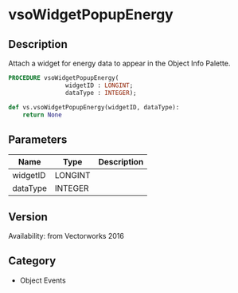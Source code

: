 # vsoWidgetPopupEnergy

## Description
Attach a widget for energy data to appear in the Object Info Palette.

```pascal
PROCEDURE vsoWidgetPopupEnergy(
				widgetID : LONGINT;
				dataType : INTEGER);
```

```python
def vs.vsoWidgetPopupEnergy(widgetID, dataType):
    return None
```

## Parameters
|Name|Type|Description|
|---|---|---|
|widgetID|LONGINT|   |
|dataType|INTEGER|   |

## Version
Availability: from Vectorworks 2016

## Category
* Object Events

